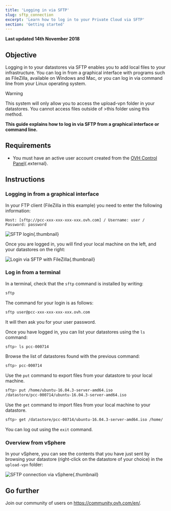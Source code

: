 ```yaml
---
title: 'Logging in via SFTP'
slug: sftp_connection
excerpt: 'Learn how to log in to your Private Cloud via SFTP'
section: 'Getting started'
---
```


**Last updated 14th November 2018**

## Objective

Logging in to your datastores via SFTP enables you to add local files to your infrastructure. You can log in from a graphical interface with programs such as FileZilla, available on Windows and Mac, or you can log in via command line from your Linux operating system.

>[!warning]
>
>This system will only allow you to access the upload-vpn folder in your datastores. You cannot access files outside of >this folder using this method.
>

**This guide explains how to log in via SFTP from a graphical interface or command line.**

## Requirements

* You must have an active user account created from the [OVH Control Panel](https://www.ovh.com/auth/?action=gotomanager){.external}.


## Instructions

### Logging in from a graphical interface

In your FTP client (FileZilla in this example) you need to enter the following information:

```
Host: [sftp://pcc-xxx-xxx-xxx-xxx.ovh.com] / Username: user / Password: password
```

![SFTP login](images/connection_sftp_filezilla_log.png){.thumbnail}

Once you are logged in, you will find your local machine on the left, and your datastores on the right:

![Login via SFTP with FileZilla](images/connection_sftp_filezilla.png){.thumbnail}


### Log in from a terminal

In a terminal, check that the `sftp` command is installed by writing:

```sh
sftp
```

The command for your login is as follows:

```sh
sftp user@pcc-xxx-xxx-xxx-xxx.ovh.com
```

It will then ask you for your user password.

Once you have logged in, you can list your datastores using the `ls` command:

```sh
sftp> ls pcc-000714
```

Browse the list of datastores found with the previous command:

```sh
sftp> pcc-000714
```

Use the `put` command to export files from your datastore to your local machine.

```sh
sftp> put /home/ubuntu-16.04.3-server-amd64.iso
/datastore/pcc-000714/ubuntu-16.04.3-server-amd64.iso  
```

Use the `get` command to import files from your local machine to your datastore.

```sh
sftp> get /datastore/pcc-00714/ubuntu-16.04.3-server-amd64.iso /home/
```

You can log out using the `exit` command.


### Overview from vSphere

In your vSphere, you can see the contents that you have just sent by browsing your datastore (right-click on the datastore of your choice) in the `upload-vpn` folder:

![SFTP connection via vSphere](images/connection_sftp_browse_datastore.png){.thumbnail}


## Go further

Join our community of users on <https://community.ovh.com/en/>.

